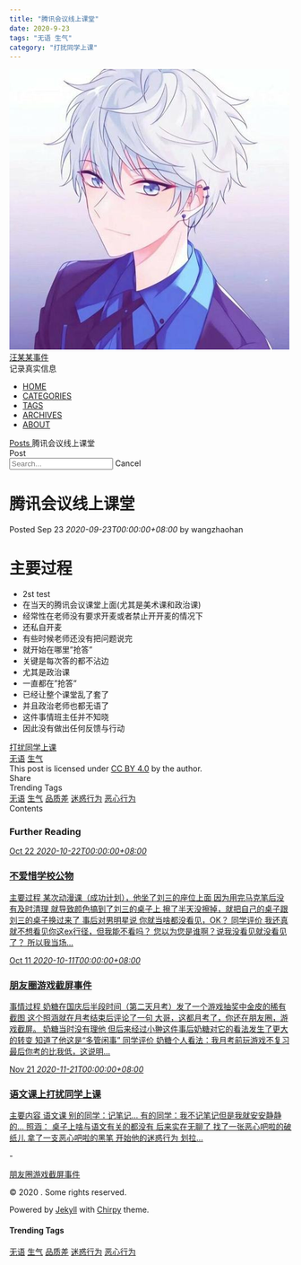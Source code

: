 ```yaml
---
title: "腾讯会议线上课堂"
date: 2020-9-23
tags: "无语 生气"
category: "打扰同学上课"
---
```


<!DOCTYPE html><html lang="en" ><head> <script language="JavaScript"> var password=""; password=prompt('请输入密码 (本网站需输入密码才可进入):','') if (password != 'mima') {alert("密码不正确,无法进入本站!!"); window.opener=null; window.close();} // 密码不正确就关闭 //--> </script><meta http-equiv="Content-Type" content="text/html; charset=UTF-8"><meta name="viewport" content="width=device-width, initial-scale=1, shrink-to-fit=no"><meta name="theme" content="Chirpy v2.5.1"><meta name="generator" content="Jekyll v3.9.0" /><meta property="og:title" content="腾讯会议线上课堂" /><meta name="author" content="wangzhaohan" /><meta property="og:locale" content="en_US" /><meta name="description" content="主要过程 2st test 在当天的腾讯会议课堂上面(尤其是美术课和政治课) 经常性在老师没有要求开麦或者禁止开开麦的情况下 还私自开麦 有些时候老师还没有把问题说完 就开始在哪里”抢答” 关键是每次答的都不沾边 尤其是政治课 一直都在”抢答” 已经让整个课堂乱了套了 并且政治老师也都无语了 这件事情班主任并不知晓 因此没有做出任何反馈与行动" /><meta property="og:description" content="主要过程 2st test 在当天的腾讯会议课堂上面(尤其是美术课和政治课) 经常性在老师没有要求开麦或者禁止开开麦的情况下 还私自开麦 有些时候老师还没有把问题说完 就开始在哪里”抢答” 关键是每次答的都不沾边 尤其是政治课 一直都在”抢答” 已经让整个课堂乱了套了 并且政治老师也都无语了 这件事情班主任并不知晓 因此没有做出任何反馈与行动" /><link rel="canonical" href="https://wangzhaohansj.github.io/posts/%E8%85%BE%E8%AE%AF%E4%BC%9A%E8%AE%AE%E7%BA%BF%E4%B8%8A%E8%AF%BE%E5%A0%82/" /><meta property="og:url" content="https://wangzhaohansj.github.io/posts/%E8%85%BE%E8%AE%AF%E4%BC%9A%E8%AE%AE%E7%BA%BF%E4%B8%8A%E8%AF%BE%E5%A0%82/" /><meta property="og:site_name" content="汪某某事件" /><meta property="og:type" content="article" /><meta property="article:published_time" content="2020-09-23T00:00:00+08:00" /> <script type="application/ld+json"> {"@type":"BlogPosting","headline":"腾讯会议线上课堂","dateModified":"2020-09-23T00:00:00+08:00","datePublished":"2020-09-23T00:00:00+08:00","mainEntityOfPage":{"@type":"WebPage","@id":"https://wangzhaohansj.github.io/posts/%E8%85%BE%E8%AE%AF%E4%BC%9A%E8%AE%AE%E7%BA%BF%E4%B8%8A%E8%AF%BE%E5%A0%82/"},"author":{"@type":"Person","name":"wangzhaohan"},"url":"https://wangzhaohansj.github.io/posts/%E8%85%BE%E8%AE%AF%E4%BC%9A%E8%AE%AE%E7%BA%BF%E4%B8%8A%E8%AF%BE%E5%A0%82/","description":"主要过程 2st test 在当天的腾讯会议课堂上面(尤其是美术课和政治课) 经常性在老师没有要求开麦或者禁止开开麦的情况下 还私自开麦 有些时候老师还没有把问题说完 就开始在哪里”抢答” 关键是每次答的都不沾边 尤其是政治课 一直都在”抢答” 已经让整个课堂乱了套了 并且政治老师也都无语了 这件事情班主任并不知晓 因此没有做出任何反馈与行动","@context":"https://schema.org"}</script><title>腾讯会议线上课堂 | 汪某某事件</title><link rel="shortcut icon" href="/assets/img/favicons/favicon.ico" type="image/x-icon"><link rel="icon" href="/assets/img/favicons/favicon.ico" type="image/x-icon"><link rel="apple-touch-icon" href="/assets/img/favicons/apple-icon.png"><link rel="apple-touch-icon" href="/assets/img/favicons/apple-icon-precomposed.png"><link rel="apple-touch-icon" sizes="57x57" href="/assets/img/favicons/apple-icon-57x57.png"><link rel="apple-touch-icon" sizes="60x60" href="/assets/img/favicons/apple-icon-60x60.png"><link rel="apple-touch-icon" sizes="72x72" href="/assets/img/favicons/apple-icon-72x72.png"><link rel="apple-touch-icon" sizes="76x76" href="/assets/img/favicons/apple-icon-76x76.png"><link rel="apple-touch-icon" sizes="114x114" href="/assets/img/favicons/apple-icon-114x114.png"><link rel="apple-touch-icon" sizes="120x120" href="/assets/img/favicons/apple-icon-120x120.png"><link rel="apple-touch-icon" sizes="144x144" href="/assets/img/favicons/apple-icon-144x144.png"><link rel="apple-touch-icon" sizes="152x152" href="/assets/img/favicons/apple-icon-152x152.png"><link rel="apple-touch-icon" sizes="180x180" href="/assets/img/favicons/apple-icon-180x180.png"><link rel="icon" type="image/png" sizes="192x192" href="/assets/img/favicons/android-icon-192x192.png"><link rel="icon" type="image/png" sizes="32x32" href="/assets/img/favicons/favicon-32x32.png"><link rel="icon" type="image/png" sizes="96x96" href="/assets/img/favicons/favicon-96x96.png"><link rel="icon" type="image/png" sizes="16x16" href="/assets/img/favicons/favicon-16x16.png"><link rel="manifest" href="/assets/img/favicons/manifest.json"><meta name='msapplication-config' content='/assets/img/favicons/browserconfig.xml'><meta name="msapplication-TileColor" content="#ffffff"><meta name="msapplication-TileImage" content="/assets/img/favicons/ms-icon-144x144.png"><meta name="theme-color" content="#ffffff"><link rel="preconnect" href="https://fonts.gstatic.com" crossorigin="anonymous"><link rel="dns-prefetch" href="https://fonts.gstatic.com"><link rel="preconnect" href="https://www.google-analytics.com" crossorigin="use-credentials"><link rel="dns-prefetch" href="https://www.google-analytics.com"><link rel="preconnect" href="https://www.googletagmanager.com" crossorigin="anonymous"><link rel="dns-prefetch" href="https://www.googletagmanager.com"><link rel="preconnect" href="cdn.jsdelivr.net"><link rel="dns-prefetch" href="cdn.jsdelivr.net"><link rel="stylesheet" href="https://cdn.jsdelivr.net/npm/bootstrap@4.0.0/dist/css/bootstrap.min.css" integrity="sha256-LA89z+k9fjgMKQ/kq4OO2Mrf8VltYml/VES+Rg0fh20=" crossorigin="anonymous"><link rel="stylesheet" href="https://cdn.jsdelivr.net/npm/@fortawesome/fontawesome-free@5.11.2/css/all.min.css" integrity="sha256-+N4/V/SbAFiW1MPBCXnfnP9QSN3+Keu+NlB+0ev/YKQ=" crossorigin="anonymous"><link rel="preload" as="style" href="/assets/css/post.css"><link rel="stylesheet" href="/assets/css/post.css"><link rel="preload" as="style" href="/assets/css/lib/bootstrap-toc.min.css"><link rel="stylesheet" href="/assets/css/lib/bootstrap-toc.min.css" /> <script src="https://cdn.jsdelivr.net/npm/jquery@3/dist/jquery.min.js"></script> <script async src="https://cdn.jsdelivr.net/combine/npm/popper.js@1.15.0,npm/bootstrap@4/dist/js/bootstrap.min.js"></script> <script async src="/assets/js/post.min.js"></script> <script defer src="/app.js"></script><body data-spy="scroll" data-target="#toc"><div id="sidebar" class="d-flex flex-column"><div id="nav-wrapper"><div id="profile-wrapper" class="d-flex flex-column"><div id="avatar" class="d-flex justify-content-center"> <a href="/" alt="avatar"> <img src="/assets/img/sample/touxiang.jpg" alt="avatar" onerror="this.style.display='none'"> </a></div><div class="profile-text mt-3"><div class="site-title"> <a href="/">汪某某事件</a></div><div class="site-subtitle font-italic">记录真实信息</div></div></div><ul class="nav flex-column"><li class="nav-item d-flex justify-content-center "> <a href="/" class="nav-link d-flex justify-content-center align-items-center w-100"> <i class="fa-fw fas fa-home ml-xl-3 mr-xl-3 unloaded"></i> <span>HOME</span> </a><li class="nav-item d-flex justify-content-center "> <a href="/tabs/categories/" class="nav-link d-flex justify-content-center align-items-center w-100"> <i class="fa-fw fas fa-stream ml-xl-3 mr-xl-3 unloaded"></i> <span>CATEGORIES</span> </a><li class="nav-item d-flex justify-content-center "> <a href="/tabs/tags/" class="nav-link d-flex justify-content-center align-items-center w-100"> <i class="fa-fw fas fa-tags ml-xl-3 mr-xl-3 unloaded"></i> <span>TAGS</span> </a><li class="nav-item d-flex justify-content-center "> <a href="/tabs/archives/" class="nav-link d-flex justify-content-center align-items-center w-100"> <i class="fa-fw fas fa-archive ml-xl-3 mr-xl-3 unloaded"></i> <span>ARCHIVES</span> </a><li class="nav-item d-flex justify-content-center "> <a href="/tabs/about/" class="nav-link d-flex justify-content-center align-items-center w-100"> <i class="fa-fw fas fa-info ml-xl-3 mr-xl-3 unloaded"></i> <span>ABOUT</span> </a></ul></div><div class="sidebar-bottom d-flex flex-wrap justify-content-around mt-4"> <span id="mode-toggle-wrapper"> <i class="mode-toggle fas fa-sun" dark-mode-invisible></i> <i class="mode-toggle fas fa-moon" light-mode-invisible></i> <script type="text/javascript"> class ModeToggle { static get MODE_KEY() { return "mode"; } static get DARK_MODE() { return "dark"; } static get LIGHT_MODE() { return "light"; } constructor() { if (this.mode != null) { if (this.mode == ModeToggle.DARK_MODE) { if (!this.isSysDarkPrefer) { this.setDark(); } } else { if (this.isSysDarkPrefer) { this.setLight(); } } } var self = this; /* always follow the system prefers */ this.sysDarkPrefers.addListener(function() { if (self.mode != null) { if (self.mode == ModeToggle.DARK_MODE) { if (!self.isSysDarkPrefer) { self.setDark(); } } else { if (self.isSysDarkPrefer) { self.setLight(); } } self.clearMode(); } }); } /* constructor() */ setDark() { $('html').attr(ModeToggle.MODE_KEY, ModeToggle.DARK_MODE); sessionStorage.setItem(ModeToggle.MODE_KEY, ModeToggle.DARK_MODE); } setLight() { $('html').attr(ModeToggle.MODE_KEY, ModeToggle.LIGHT_MODE); sessionStorage.setItem(ModeToggle.MODE_KEY, ModeToggle.LIGHT_MODE); } clearMode() { $('html').removeAttr(ModeToggle.MODE_KEY); sessionStorage.removeItem(ModeToggle.MODE_KEY); } get sysDarkPrefers() { return window.matchMedia("(prefers-color-scheme: dark)"); } get isSysDarkPrefer() { return this.sysDarkPrefers.matches; } get isDarkMode() { return this.mode == ModeToggle.DARK_MODE; } get isLightMode() { return this.mode == ModeToggle.LIGHT_MODE; } get hasMode() { return this.mode != null; } get mode() { return sessionStorage.getItem(ModeToggle.MODE_KEY); } flipMode() { if (this.hasMode) { if (this.isSysDarkPrefer) { if (this.isLightMode) { this.clearMode(); } else { this.setLight(); } } else { if (this.isDarkMode) { this.clearMode(); } else { this.setDark(); } } } else { if (this.isSysDarkPrefer) { this.setLight(); } else { this.setDark(); } } } /* flipMode() */ } /* ModeToggle */ let toggle = new ModeToggle(); $(".mode-toggle").click(function() { toggle.flipMode(); }); </script> </span> <span class="icon-border"></span> <a href="https://github.com/wangzhaohan" aria-label="github" target="_blank" rel="noopener"> <i class="fab fa-github-alt"></i> </a> <a href="https://twitter.com/" aria-label="twitter" target="_blank" rel="noopener"> <i class="fab fa-twitter"></i> </a> <a href=" javascript:location.href = 'mailto:' + ['wangzhaohan','lareview.cf'].join('@')" aria-label="email" > <i class="fas fa-envelope"></i> </a> <a href="/feed.xml" aria-label="rss" > <i class="fas fa-rss"></i> </a></div></div><div id="topbar-wrapper" class="row justify-content-center topbar-down"><div id="topbar" class="col-11 d-flex h-100 align-items-center justify-content-between"> <span id="breadcrumb"> <span> <a href="/"> Posts </a> </span> <span>腾讯会议线上课堂</span> </span> <i id="sidebar-trigger" class="fas fa-bars fa-fw"></i><div id="topbar-title"> Post</div><i id="search-trigger" class="fas fa-search fa-fw"></i> <span id="search-wrapper" class="align-items-center"> <i class="fas fa-search fa-fw"></i> <input class="form-control" id="search-input" type="search" aria-label="search" placeholder="Search..."> <i class="fa fa-times-circle fa-fw" id="search-cleaner"></i> </span> <span id="search-cancel" >Cancel</span></div></div><div id="main-wrapper"><div id="main"><div class="row"><div id="post-wrapper" class="col-12 col-lg-11 col-xl-8"><div class="post pl-1 pr-1 pl-sm-2 pr-sm-2 pl-md-4 pr-md-4"><h1 data-toc-skip>腾讯会议线上课堂</h1><div class="post-meta text-muted d-flex flex-column"><div> Posted <span class="timeago " data-toggle="tooltip" data-placement="bottom" title="Wed, Sep 23, 2020, 12:00 AM +0800" > Sep 23 <i class="unloaded">2020-09-23T00:00:00+08:00</i> </span> by <span class="author"> wangzhaohan </span></div></div><div class="post-content"><h1 id="主要过程">主要过程</h1><ul><li>2st test<li>在当天的腾讯会议课堂上面(尤其是美术课和政治课)<li>经常性在老师没有要求开麦或者禁止开开麦的情况下<li>还私自开麦<li>有些时候老师还没有把问题说完<li>就开始在哪里”抢答”<li>关键是每次答的都不沾边<li>尤其是政治课<li>一直都在”抢答”<li>已经让整个课堂乱了套了<li>并且政治老师也都无语了<li>这件事情班主任并不知晓<li>因此没有做出任何反馈与行动</ul></div><div class="post-tail-wrapper text-muted"><div class="post-meta mb-3"> <i class="far fa-folder-open fa-fw mr-1"></i> <a href='/categories/%E6%89%93%E6%89%B0%E5%90%8C%E5%AD%A6%E4%B8%8A%E8%AF%BE/'>打扰同学上课</a></div><div class="post-tags"> <i class="fa fa-tags fa-fw mr-1"></i> <a href="/tags/%E6%97%A0%E8%AF%AD/" class="post-tag no-text-decoration" >无语</a> <a href="/tags/%E7%94%9F%E6%B0%94/" class="post-tag no-text-decoration" >生气</a></div><div class="post-tail-bottom d-flex justify-content-between align-items-center mt-3 pt-5 pb-2"><div class="license-wrapper"> This post is licensed under <a href="https://creativecommons.org/licenses/by/4.0/">CC BY 4.0</a> by the author.</div><div class="share-wrapper"> <span class="share-label text-muted mr-1">Share</span> <span class="share-icons"> <a href="https://twitter.com/intent/tweet?text=腾讯会议线上课堂 - 汪某某事件&url=https://wangzhaohansj.github.io/posts/%E8%85%BE%E8%AE%AF%E4%BC%9A%E8%AE%AE%E7%BA%BF%E4%B8%8A%E8%AF%BE%E5%A0%82/" data-toggle="tooltip" data-placement="top" title="Twitter" target="_blank" rel="noopener" aria-label="Twitter"> <i class="fa-fw fab fa-twitter"></i> </a> <a href="https://www.facebook.com/sharer/sharer.php?title=腾讯会议线上课堂 - 汪某某事件&u=https://wangzhaohansj.github.io/posts/%E8%85%BE%E8%AE%AF%E4%BC%9A%E8%AE%AE%E7%BA%BF%E4%B8%8A%E8%AF%BE%E5%A0%82/" data-toggle="tooltip" data-placement="top" title="Facebook" target="_blank" rel="noopener" aria-label="Facebook"> <i class="fa-fw fab fa-facebook-square"></i> </a> <a href="https://telegram.me/share?text=腾讯会议线上课堂 - 汪某某事件&url=https://wangzhaohansj.github.io/posts/%E8%85%BE%E8%AE%AF%E4%BC%9A%E8%AE%AE%E7%BA%BF%E4%B8%8A%E8%AF%BE%E5%A0%82/" data-toggle="tooltip" data-placement="top" title="Telegram" target="_blank" rel="noopener" aria-label="Telegram"> <i class="fa-fw fab fa-telegram"></i> </a> <i class="fa-fw fas fa-link small" onclick="copyLink()" data-toggle="tooltip" data-placement="top" title="Copy link"></i> </span></div></div></div></div></div><div id="panel-wrapper" class="col-xl-3 pl-2 text-muted topbar-down"><div class="access"><div id="access-tags"> <span>Trending Tags</span><div class="d-flex flex-wrap mt-3 mb-1 mr-3"> <a class="post-tag" href="/tags/%E6%97%A0%E8%AF%AD/">无语</a> <a class="post-tag" href="/tags/%E7%94%9F%E6%B0%94/">生气</a> <a class="post-tag" href="/tags/%E5%93%81%E8%B4%A8%E5%B7%AE/">品质差</a> <a class="post-tag" href="/tags/%E8%BF%B7%E6%83%91%E8%A1%8C%E4%B8%BA/">迷惑行为</a> <a class="post-tag" href="/tags/%E6%81%B6%E5%BF%83%E8%A1%8C%E4%B8%BA/">恶心行为</a></div></div></div><div id="toc-wrapper" class="pl-0 pr-4 mb-5"> <span class="pl-3 pt-2 mb-2">Contents</span><nav id="toc" data-toggle="toc"></nav></div></div></div><div class="row"><div class="col-12 col-lg-11 col-xl-8"><div id="post-extend-wrapper" class="pl-1 pr-1 pl-sm-2 pr-sm-2 pl-md-4 pr-md-4"><div id="related-posts" class="mt-5 mb-2 mb-sm-4"><h3 class="pt-2 mt-1 mb-4 ml-1" data-toc-skip>Further Reading</h3><div class="card-deck mb-4"><div class="card"> <a href="/posts/%E4%B8%8D%E7%88%B1%E6%83%9C%E5%AD%A6%E6%A0%A1%E5%85%AC%E7%89%A9/"><div class="card-body"> <span class="timeago small" > Oct 22 <i class="unloaded">2020-10-22T00:00:00+08:00</i> </span><h3 class="pt-0 mt-1 mb-3" data-toc-skip>不爱惜学校公物</h3><div class="text-muted small"><p> 主要过程 某次动漫课（成功计划），他坐了刘三的座位上面 因为用完马克笔后没有及时清理 就导致颜色搞到了刘三的桌子上 擦了半天没擦掉，就把自己的桌子跟刘三的桌子换过来了 事后对男明星说 你就当啥都没看见，OK？ 同学评价 我还真就不想看见你这ex行径，但我能不看吗？ 您以为您是谁啊？说我没看见就没看见了？ 所以我当场...</p></div></div></a></div><div class="card"> <a href="/posts/%E6%9C%8B%E5%8F%8B%E5%9C%88%E6%B8%B8%E6%88%8F%E6%88%AA%E5%9B%BE%E4%BA%8B%E4%BB%B6/"><div class="card-body"> <span class="timeago small" > Oct 11 <i class="unloaded">2020-10-11T00:00:00+08:00</i> </span><h3 class="pt-0 mt-1 mb-3" data-toc-skip>朋友圈游戏截屏事件</h3><div class="text-muted small"><p> 事情过程 奶糖在国庆后半段时间（第二天月考）发了一个游戏抽奖中金皮的稀有截图 这个照涵就在月考结束后评论了一句 大哥，这都月考了，你还在朋友圈，游戏截屏。 奶糖当时没有理他 但后来经过小翀这件事后奶糖对它的看法发生了更大的转变 知道了他这是“多管闲事” 同学评价 奶糖个人看法：我月考前玩游戏不复习最后你考的比我低，这说明...</p></div></div></a></div><div class="card"> <a href="/posts/%E8%AF%AD%E6%96%87%E8%AF%BE%E4%B8%8A%E6%89%93%E6%89%B0%E5%90%8C%E5%AD%A6%E4%B8%8A%E8%AF%BE/"><div class="card-body"> <span class="timeago small" > Nov 21 <i class="unloaded">2020-11-21T00:00:00+08:00</i> </span><h3 class="pt-0 mt-1 mb-3" data-toc-skip>语文课上打扰同学上课</h3><div class="text-muted small"><p> 主要内容 语文课 别的同学：记笔记… 有的同学：我不记笔记但是我就安安静静的… 照涵： 桌子上啥与语文有关的都没有 后来实在无聊了 找了一张恶心吧啦的破纸儿 拿了一支恶心吧啦的黑笔 开始他的迷惑行为 划拉...</p></div></div></a></div></div></div><div class="post-navigation d-flex justify-content-between"> <span class="btn btn-outline-primary disabled"><p>-</p></span> <a href="/posts/%E6%9C%8B%E5%8F%8B%E5%9C%88%E6%B8%B8%E6%88%8F%E6%88%AA%E5%9B%BE%E4%BA%8B%E4%BB%B6/" class="btn btn-outline-primary"><p>朋友圈游戏截屏事件</p></a></div></div></div></div><script type="text/javascript" src="https://cdn.jsdelivr.net/npm/lozad/dist/lozad.min.js"></script> <script type="text/javascript"> const imgs = document.querySelectorAll('#post-wrapper img'); const observer = lozad(imgs); observer.observe(); </script><footer class="d-flex w-100 justify-content-center"><div class="d-flex justify-content-between align-items-center"><div class="footer-left"><p class="mb-0"> © 2020 <a href=""></a>. <span data-toggle="tooltip" data-placement="top" title="Except where otherwise noted, the blog posts on this site are licensed under the Creative Commons Attribution 4.0 International (CC BY 4.0) License by the author.">Some rights reserved.</span></p></div><div class="footer-right"><p class="mb-0"> Powered by <a href="https://jekyllrb.com" target="_blank" rel="noopener">Jekyll</a> with <a href="https://github.com/cotes2020/jekyll-theme-chirpy/" target="_blank" rel="noopener">Chirpy</a> theme.</p></div></div></footer></div><div id="search-result-wrapper" class="d-flex justify-content-center unloaded"><div class="col-12 col-xl-11 post-content"><div id="search-hints"><h4 class="text-muted mb-4">Trending Tags</h4><a class="post-tag" href="/tags/%E6%97%A0%E8%AF%AD/">无语</a> <a class="post-tag" href="/tags/%E7%94%9F%E6%B0%94/">生气</a> <a class="post-tag" href="/tags/%E5%93%81%E8%B4%A8%E5%B7%AE/">品质差</a> <a class="post-tag" href="/tags/%E8%BF%B7%E6%83%91%E8%A1%8C%E4%B8%BA/">迷惑行为</a> <a class="post-tag" href="/tags/%E6%81%B6%E5%BF%83%E8%A1%8C%E4%B8%BA/">恶心行为</a></div><div id="search-results" class="d-flex flex-wrap justify-content-center text-muted mt-3"></div></div></div></div><div id="mask"></div><a id="back-to-top" href="#" aria-label="back-to-top" class="btn btn-lg btn-box-shadow" role="button"> <i class="fas fa-angle-up"></i> </a> <script src="https://cdn.jsdelivr.net/npm/simple-jekyll-search@1.7.3/dest/simple-jekyll-search.min.js"></script> <script> SimpleJekyllSearch({ searchInput: document.getElementById('search-input'), resultsContainer: document.getElementById('search-results'), json: '/assets/js/data/search.json', searchResultTemplate: '<div class="pl-1 pr-1 pl-sm-2 pr-sm-2 pl-lg-4 pr-lg-4 pl-xl-0 pr-xl-0"> <a href="https://wangzhaohansj.github.io{url}">{title}</a><div class="post-meta d-flex flex-column flex-sm-row text-muted mt-1 mb-1"><div class="mr-sm-4"><i class="far fa-folder fa-fw"></i>{categories}</div><div><i class="fa fa-tag fa-fw"></i>{tags}</div></div><p>{snippet}</p></div>', noResultsText: '<p class="mt-5">Oops! No result founds.</p>' }); </script> <script async src="https://www.googletagmanager.com/gtag/js?id="></script> <script> window.dataLayer = window.dataLayer || []; function gtag(){dataLayer.push(arguments);} gtag('js', new Date()); gtag('config', ''); </script>
